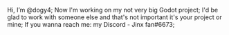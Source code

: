 Hi, I’m @dogy4;
Now I'm working on my not very big Godot project;
I'd be glad to work with someone else and that's not important it's your project or mine;
If you wanna reach me: my Discord - Jinx fan#6673;

<!---
dogy4/dogy4 is a ✨ special ✨ repository because its `README.md` (this file) appears on your GitHub profile.
You can click the Preview link to take a look at your changes.
--->
